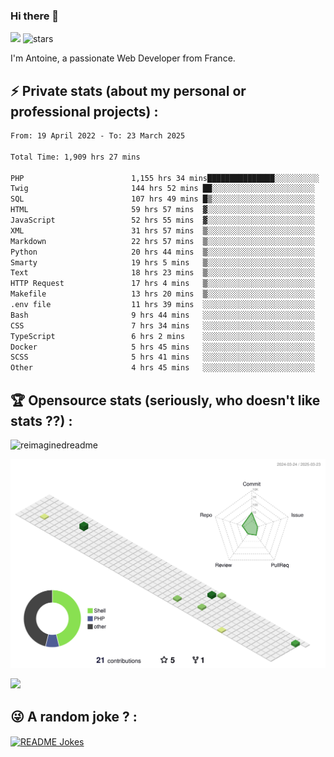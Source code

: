### Hi there 👋

![](https://komarev.com/ghpvc/?username=niotna)
<img src="https://img.shields.io/github/stars/niotna?label=Stars" alt="stars">

I'm Antoine, a passionate Web Developer from France.

## :zap: Private stats (about my personal or professional projects) : 

<!--START_SECTION:waka-->

```txt
From: 19 April 2022 - To: 23 March 2025

Total Time: 1,909 hrs 27 mins

PHP                        1,155 hrs 34 mins███████████████░░░░░░░░░░   60.52 %
Twig                       144 hrs 52 mins ██░░░░░░░░░░░░░░░░░░░░░░░   07.59 %
SQL                        107 hrs 49 mins █▒░░░░░░░░░░░░░░░░░░░░░░░   05.65 %
HTML                       59 hrs 57 mins  ▓░░░░░░░░░░░░░░░░░░░░░░░░   03.14 %
JavaScript                 52 hrs 55 mins  ▓░░░░░░░░░░░░░░░░░░░░░░░░   02.77 %
XML                        31 hrs 57 mins  ▒░░░░░░░░░░░░░░░░░░░░░░░░   01.67 %
Markdown                   22 hrs 57 mins  ▒░░░░░░░░░░░░░░░░░░░░░░░░   01.20 %
Python                     20 hrs 44 mins  ▒░░░░░░░░░░░░░░░░░░░░░░░░   01.09 %
Smarty                     19 hrs 5 mins   ▒░░░░░░░░░░░░░░░░░░░░░░░░   01.00 %
Text                       18 hrs 23 mins  ▒░░░░░░░░░░░░░░░░░░░░░░░░   00.96 %
HTTP Request               17 hrs 4 mins   ▒░░░░░░░░░░░░░░░░░░░░░░░░   00.89 %
Makefile                   13 hrs 20 mins  ▒░░░░░░░░░░░░░░░░░░░░░░░░   00.70 %
.env file                  11 hrs 39 mins  ░░░░░░░░░░░░░░░░░░░░░░░░░   00.61 %
Bash                       9 hrs 44 mins   ░░░░░░░░░░░░░░░░░░░░░░░░░   00.51 %
CSS                        7 hrs 34 mins   ░░░░░░░░░░░░░░░░░░░░░░░░░   00.40 %
TypeScript                 6 hrs 2 mins    ░░░░░░░░░░░░░░░░░░░░░░░░░   00.32 %
Docker                     5 hrs 45 mins   ░░░░░░░░░░░░░░░░░░░░░░░░░   00.30 %
SCSS                       5 hrs 41 mins   ░░░░░░░░░░░░░░░░░░░░░░░░░   00.30 %
Other                      4 hrs 45 mins   ░░░░░░░░░░░░░░░░░░░░░░░░░   00.25 %
```

<!--END_SECTION:waka-->

## :trophy: Opensource stats (seriously, who doesn't like stats ??) : 

<!---
[![Top Langs](https://github-readme-stats.vercel.app/api/top-langs/?username=niotna)](https://github.com/anuraghazra/github-readme-stats) 
-->
<img src="https://myreadme.vercel.app/api/embed/niotna?panels=userstatistics,toprepositories,toplanguages,commitgraph" alt="reimaginedreadme" />

![](./profile-3d-contrib/profile-green-animate.svg)

<img src="https://github-profile-trophy.vercel.app/?username=niotna&theme=juicyfresh&no-bg=true" />

## :stuck_out_tongue_winking_eye: A random joke ? : 

<a href="https://readme-jokes.vercel.app"><img align="center" src="https://readme-jokes.vercel.app/api" alt="README Jokes"></a>
